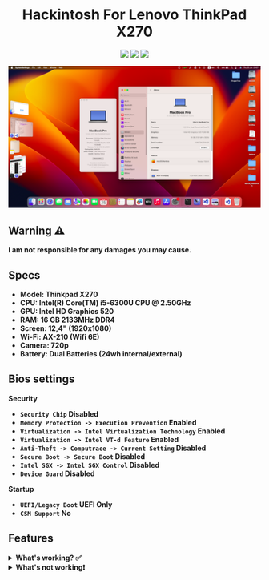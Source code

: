 <h1 align="center">Hackintosh For Lenovo ThinkPad X270</h1>
<p align="center">
    <a href="https://www.apple.com/macos/">
        <img src="https://img.shields.io/badge/Ventura-13.6.4-orange.svg?logo=apple"/></a>
    <a href="https://psref.lenovo.com/syspool/Sys/PDF/ThinkPad/ThinkPad_X270/ThinkPad_X270_Spec.PDF">
        <img src="https://img.shields.io/badge/ThinkPad-X270-crimson?logo=thinkpad"/></a>
    <a href="https://github.com/acidanthera/OpenCorePkg">
        <img src="https://img.shields.io/badge/OpenCore-0.9.7-blue"></a>

![image](Images/Specs.png)

## Warning ⚠️

<b>I am not responsible for any damages you may cause.

## Specs
- <b>Model</b>: Thinkpad X270
- <b>CPU</b>: Intel(R) Core(TM) i5-6300U CPU @ 2.50GHz
- <b>GPU</b>: Intel HD Graphics 520
- <b>RAM</b>: 16 GB 2133MHz DDR4
- <b>Screen</b>: 12,4" (1920x1080)
- <b>Wi-Fi</b>: AX-210 (Wifi 6E)
- <b>Camera</b>: 720p
- <b>Battery</b>: Dual Batteries (24wh internal/external)

## Bios settings

<b>Security</b>
- `Security Chip` **Disabled**
- `Memory Protection -> Execution Prevention` **Enabled**
- `Virtualization -> Intel Virtualization Technology` **Enabled**
- `Virtualization -> Intel VT-d Feature` **Enabled**
- `Anti-Theft -> Computrace -> Current Setting` **Disabled**
- `Secure Boot -> Secure Boot` **Disabled**
- `Intel SGX -> Intel SGX Control` **Disabled**
- `Device Guard` **Disabled**

<b>Startup</b>
- `UEFI/Legacy Boot` **UEFI Only**
- `CSM Support` **No**

## Features
<details>
<summary><b> What's working? ✅ </summary>
<br>

| Feature                                | Status | Description          |
| :------------------------------------- | ------ | ------------------- |
| CPU Power Management                   | ✅   | Good |
| Graphics Acceleration                  | ✅   | Good |
| Battery                                | ✅   | Supports dual batteries |
| Internal Camera                        | ✅   | Good |
| All USB Ports                          | ✅   | No DP on Type C port |
| HDMI Port                              | ✅   | Including HDMI Audio |
| Ethernet Port                          | ✅   | Good |
| Wifi                                   | ✅   | Wifi 6E |
| Bluetooth                              | ✅   | Good |
| TouchPad                               | ✅   | Including gestures and click |
| TrackPoint                             | ✅   | Good |
| Keyboard                               | ✅   | Including all Fn keys |
| Sleep                                  | ✅   | Good |
| Shutdown/Reboot                        | ✅   | Good |
</details>

<details>
<summary><b> What's not working❗</summary>
<br>

| Feature                              | Status | Description          |
| :----------------------------------- | ------ | -------------------- |
| Fingerprint Reader                   | ❌     | Not Supported |
| SD card Reader                       | ⛔     | Untest |
| Wireless WAN                         | ❌     | Not Supported|
| AirDrop                              | ❌     | Need Apple compatible Wifi/Bluetooth card|   
| DRM                                  | ❌     | iGPU is not supported, use browsers instead|  
| Audio Jack                           | ❌     | Buzzing Sound|   

</details>